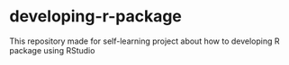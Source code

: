 # developing-r-package

This repository made for self-learning project about how to developing R package using RStudio

